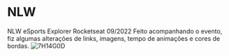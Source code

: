 # NLW
NLW eSports Explorer Rocketseat 09/2022
Feito acompanhando o evento, fiz algumas alterações de links,
imagens, tempo de animações e cores de bordas.
![7H14G0D](https://i.imgur.com/NeZLpxa.png "NLW - RocketSeat")




